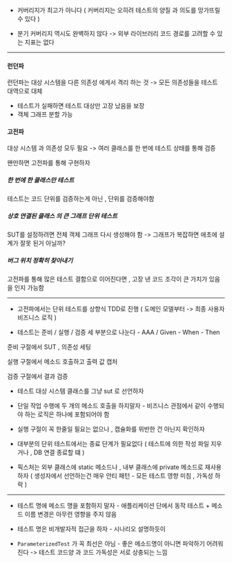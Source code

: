 - 커버리지가 최고가 아니다
( 커버리지는 오히려 테스트의 양질 과 의도를 망가뜨릴 수 있다 )

- 분기 커버리지 역시도 완벽하지 않다
-> 외부 라이브러리 코드 경로를 고려할 수 있는 지표는 없다

---
#### 런던파

런던파는 대상 시스템을 다른 의존성 에게서 격리 하는 것
-> 모든 의존성들을 테스트 대역으로 대체

- 테스트가 실패하면 테스트 대상만 고장 났음을 보장
- 객체 그래프 분할 가능
#### 고전파

대상 시스템 과 의존성 모두 필요
-> 여러 클래스를 한 번에 테스트
상태를 통해 검증

왠만하면 고전파를 통해 구현하자

##### 한 번에 한 클래스만 테스트
테스트는 코드 단위를 검증하는게 아닌 , 단위를 검증해야함
##### 상호 연결된 클래스 의 큰 그래프 단위 테스트
SUT를 설정하려면 전체 객체 그래프 다시 생성해야 함
-> 그래프가 복잡하면 애초에 설계가 잘못 된거 아닐까?
##### 버그 위치 정확히 찾아내기
고전파를 통해 많은 테스트 결함으로 이어진다면 , 고장 낸 코드 조각이 큰 가치가 있음을 인지 가능함

---

- 고전파에서는 단위 테스트를 상향식 TDD로 진행 ( 도메인 모델부터 -> 최종 사용자 비즈니스 로직 )

- 테스트는 준비 / 실행 / 검증 세 부분으로 나눈다 - AAA / Given - When - Then

준비 구절에서 SUT , 의존성 세팅

실행 구절에서 메소드 호출하고 출력 값 캡처

검증 구절에서 결과 검증

- 테스트 대상 시스템 클래스를 그냥 sut 로 선언하자

- 단일 작업 수행에 두 개의 메소드 호출을 하지말자 - 비즈니스 관점에서 같이 수행되야 하는 로직은 하나에 포함되어야 함

- 실행 구절이 꼭 한줄일 필요는 없으나 , 캡슐화를 위반한 건 아닌지 확인하자

- 대부분의 단위 테스트에서는 종료 단계가 필요없다 ( 테스트에 의한 작성 파일 지우거나 , DB 연결 종료할 떄 )

- 픽스처는 외부 클래스에 static 메소드나 , 내부 클래스에 private 메소드로 재사용하자
	( 생성자에서 선언하는건 매우 안티 패턴 - 모든 테스트 영향 미침 , 가독성 하락 )

---

- 테스트 명에 메소드 명을 포함하지 말자 - 애플리케이션 단에서 동작 테스트 + 메소드 이름 변경은 아무런 영향을 주지 않음

- 테스트 명은 비개발자적 접근을 하자 - 시나리오 설명하듯이

- `ParameterizedTest` 가 꼭 최선은 아님 - 좋은 메소드명이 아니면 파악하기 어려워진다
	-> 테스트 코드양 과 코드 가독성은 서로 상충되는 느낌
